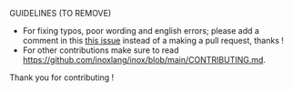 GUIDELINES (TO REMOVE)

- For fixing typos, poor wording and english errors; please add a comment in this [this issue](https://github.com/inoxlang/inox/issues/4) instead of a making a pull request, thanks !
- For other contributions make sure to read https://github.com/inoxlang/inox/blob/main/CONTRIBUTING.md.

Thank you for contributing !
